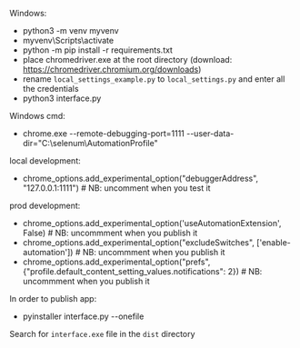 Windows:
* python3 -m venv myvenv
* myvenv\Scripts\activate
* python -m pip install -r requirements.txt
* place chromedriver.exe at the root directory (download: https://chromedriver.chromium.org/downloads)
* rename `local_settings_example.py` to `local_settings.py` and enter all the credentials
* python3 interface.py

Windows cmd:
* chrome.exe --remote-debugging-port=1111 --user-data-dir="C:\selenum\AutomationProfile"

local development:
* chrome_options.add_experimental_option("debuggerAddress", "127.0.0.1:1111")  # NB: uncomment when you test it

prod development:
* chrome_options.add_experimental_option('useAutomationExtension', False)  # NB: uncommment when you publish it
* chrome_options.add_experimental_option("excludeSwitches", ['enable-automation'])  # NB: uncommment when you publish it
* chrome_options.add_experimental_option("prefs", {"profile.default_content_setting_values.notifications": 2})  # NB: uncommment when you publish it

In order to publish app:
* pyinstaller interface.py --onefile

Search for `interface.exe` file in the `dist` directory
